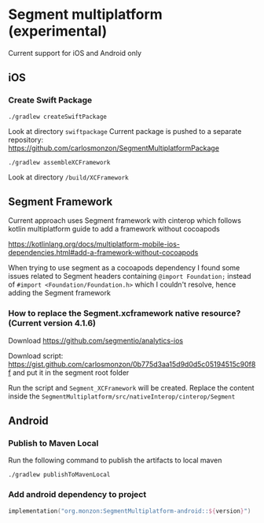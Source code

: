 # Segment multiplatform (experimental)

Current support for iOS and Android only

## iOS

### Create Swift Package

```
./gradlew createSwiftPackage
```

Look at directory `swiftpackage`
Current package is pushed to a separate repository: https://github.com/carlosmonzon/SegmentMultiplatformPackage

```
./gradlew assembleXCFramework
```

Look at directory `/build/XCFramework`

## Segment Framework

Current approach uses Segment framework with cinterop which follows kotlin multiplatform guide to add a framework
without cocoapods

https://kotlinlang.org/docs/multiplatform-mobile-ios-dependencies.html#add-a-framework-without-cocoapods

When trying to use segment as a cocoapods dependency I found some issues related to Segment headers
containing `@import Foundation;` instead of `#import <Foundation/Foundation.h>` which I couldn't resolve, hence adding
the Segment framework

### How to replace the Segment.xcframework native resource? (Current version 4.1.6)

Download https://github.com/segmentio/analytics-ios

Download script: https://gist.github.com/carlosmonzon/0b775d3aa15d9d0d5c05194515c90f8f and put it in the segment root
folder

Run the script and `Segment_XCFramework` will be created. Replace the content inside
the `SegmentMultiplatform/src/nativeInterop/cinterop/Segment`

## Android

### Publish to Maven Local

Run the following command to publish the artifacts to local maven

```
./gradlew publishToMavenLocal
```

### Add android dependency to project

```kotlin
implementation("org.monzon:SegmentMultiplatform-android::${version}")
```






